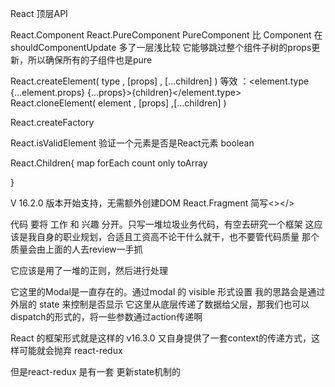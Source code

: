 
React 顶层API

React.Component
React.PureComponent
	PureComponent 比 Component 在shouldComponentUpdate 多了一层浅比较
	它能够跳过整个组件子树的props更新，所以确保所有的子组件也是pure

React.createElement( type , [props] , [...children] )
	等效 ：<element.type {...element.props} {...props}>{children}</element.type>
React.cloneElement( element , [props] ,[...children] )

React.createFactory 


React.isValidElement 
	验证一个元素是否是React元素 boolean

React.Children{
	map
	forEach
	count
	only
	toArray

}

V 16.2.0 版本开始支持，无需额外创建DOM 
React.Fragment
	简写<></>



代码 要将 工作 和 兴趣 分开。只写一堆垃圾业务代码，有空去研究一个框架
这应该是我自身的职业规划，合适且工资高不论干什么就干，也不要管代码质量
那个质量会由上面的人去review一手抓

它应该是用了一堆的正则，然后进行处理

它这里的Modal是一直存在的。通过modal 的 visible 形式设置
我的思路会是通过外层的 state 来控制是否显示
它这里从底层传递了数据给父层，那我们也可以dispatch的形式的，将一些参数通过action传递啊

React 的框架形式就是这样的
v16.3.0 又自身提供了一套context的传递方式，这样可能就会抛弃 react-redux 

但是react-redux 是有一套 更新state机制的
